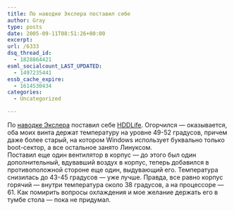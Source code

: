 ```yaml
---
title: По наводке Экслера поставил себе
author: Gray
type: posts
date: 2005-09-11T08:51:26+00:00
excerpt:
url: /6333
dsq_thread_id:
  - 1828864421
esml_socialcount_LAST_UPDATED:
  - 1497235441
essb_cache_expire:
  - 1614530434
categories:
  - Uncategorized

---
```








По <a href="http://www.livejournal.com/users/exler/119163.html" target="_blank">наводке Экслера</a> поставил себе <a href="http://hddlife.com/rus/" target="_blank">HDDLife</a>. Огорчился &#8212; оказывается, оба моих винта держат температуру на уровне 49-52 градусов, причем даже более старый, на котором Windows использует буквально только boot-сектор, а все остальное занято Линуксом.  
Поставил еще один вентилятор в корпус &#8212; до этого был один дополнительный, вдувавший воздух в корпус, теперь добавился в противоположной стороне еще один, выдувающий его. Температура снизилась до 43-45 градусов &#8212; уже лучше. Правда, все равно корпус горячий &#8212; внутри температура около 38 градусов, а на процессоре &#8212; 61. Как помирить вопросы охлаждения и мое желание держать его в тумбе стола &#8212; пока не придумал.